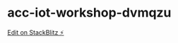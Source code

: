 # acc-iot-workshop-dvmqzu

[Edit on StackBlitz ⚡️](https://stackblitz.com/edit/acc-iot-workshop-dvmqzu)